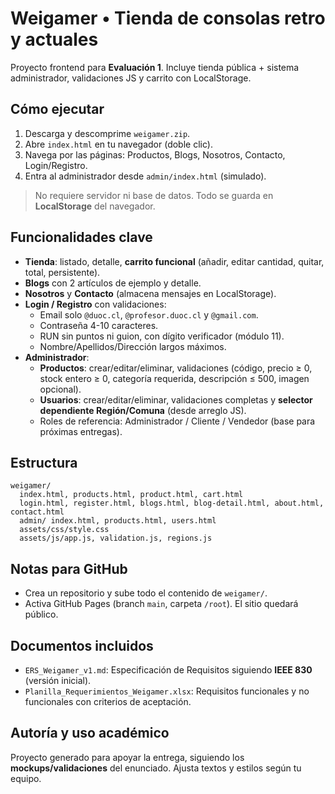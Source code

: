 
# Weigamer • Tienda de consolas retro y actuales

Proyecto frontend para **Evaluación 1**. Incluye tienda pública + sistema administrador, validaciones JS y carrito con LocalStorage.

## Cómo ejecutar
1. Descarga y descomprime `weigamer.zip`.
2. Abre `index.html` en tu navegador (doble clic).
3. Navega por las páginas: Productos, Blogs, Nosotros, Contacto, Login/Registro.
4. Entra al administrador desde `admin/index.html` (simulado).

> No requiere servidor ni base de datos. Todo se guarda en **LocalStorage** del navegador.

## Funcionalidades clave
- **Tienda**: listado, detalle, **carrito funcional** (añadir, editar cantidad, quitar, total, persistente).
- **Blogs** con 2 artículos de ejemplo y detalle.
- **Nosotros** y **Contacto** (almacena mensajes en LocalStorage).
- **Login / Registro** con validaciones:
  - Email solo `@duoc.cl`, `@profesor.duoc.cl` y `@gmail.com`.
  - Contraseña 4-10 caracteres.
  - RUN sin puntos ni guion, con dígito verificador (módulo 11).
  - Nombre/Apellidos/Dirección largos máximos.
- **Administrador**:
  - **Productos**: crear/editar/eliminar, validaciones (código, precio ≥ 0, stock entero ≥ 0, categoría requerida, descripción ≤ 500, imagen opcional).
  - **Usuarios**: crear/editar/eliminar, validaciones completas y **selector dependiente Región/Comuna** (desde arreglo JS).
  - Roles de referencia: Administrador / Cliente / Vendedor (base para próximas entregas).

## Estructura
```
weigamer/
  index.html, products.html, product.html, cart.html
  login.html, register.html, blogs.html, blog-detail.html, about.html, contact.html
  admin/ index.html, products.html, users.html
  assets/css/style.css
  assets/js/app.js, validation.js, regions.js
```

## Notas para GitHub
- Crea un repositorio y sube todo el contenido de `weigamer/`.
- Activa GitHub Pages (branch `main`, carpeta `/root`). El sitio quedará público.

## Documentos incluidos
- `ERS_Weigamer_v1.md`: Especificación de Requisitos siguiendo **IEEE 830** (versión inicial).
- `Planilla_Requerimientos_Weigamer.xlsx`: Requisitos funcionales y no funcionales con criterios de aceptación.

## Autoría y uso académico
Proyecto generado para apoyar la entrega, siguiendo los **mockups/validaciones** del enunciado. Ajusta textos y estilos según tu equipo.

